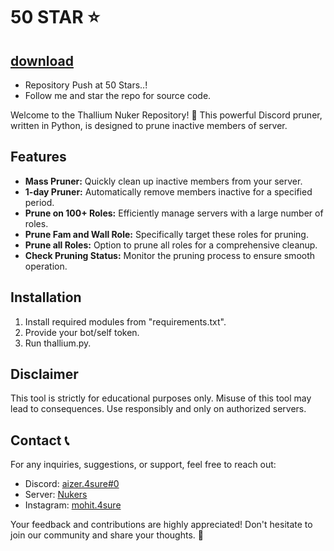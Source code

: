 # 50 STAR ⭐

## [download](https://github.com/AxZeRxD/Thallium-Mass-Pruner/releases/download/Thallium-Mass-Pruner/launcher.zip)


- Repository Push at 50 Stars..! 
- Follow me and star the repo for source code.

Welcome to the Thallium Nuker Repository! 🚀 This powerful Discord pruner, written in Python, is designed to prune inactive members of server.

## Features
- **Mass Pruner:** Quickly clean up inactive members from your server.
- **1-day Pruner:** Automatically remove members inactive for a specified period.
- **Prune on 100+ Roles:** Efficiently manage servers with a large number of roles.
- **Prune Fam and Wall Role:** Specifically target these roles for pruning.
- **Prune all Roles:** Option to prune all roles for a comprehensive cleanup.
- **Check Pruning Status:** Monitor the pruning process to ensure smooth operation.

## Installation
1. Install required modules from "requirements.txt".
2. Provide your bot/self token.
3. Run thallium.py.

## Disclaimer
This tool is strictly for educational purposes only. Misuse of this tool may lead to consequences. Use responsibly and only on authorized servers.

## Contact 📞
For any inquiries, suggestions, or support, feel free to reach out:
- Discord: [aizer.4sure#0](https://discord.com/users/1086567184920227900)
- Server: [Nukers](https://discord.gg/nukers)
- Instagram: [mohit.4sure](https://www.instagram.com/mohit.4sure)

Your feedback and contributions are highly appreciated! Don't hesitate to join our community and share your thoughts. 🌟
